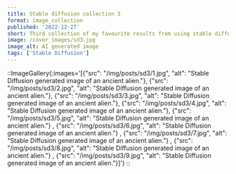 ```yaml
---
title: Stable diffusion collection 3
format: image_collection
published: '2022-12-27'
short: Third collection of my favourite results from using stable diffusion.
image: /cover_images/sd3.jpg
image_alt: AI generated image
tags: ['Stable Diffusion']
---
```


::ImageGallery{:images='[{"src": "/img/posts/sd3/1.jpg", "alt": "Stable Diffusion generated image of an ancient alien."}, {"src": "/img/posts/sd3/2.jpg", "alt": "Stable Diffusion generated image of an ancient alien."}, {"src": "/img/posts/sd3/3.jpg", "alt": "Stable Diffusion generated image of an ancient alien."}, {"src": "/img/posts/sd3/4.jpg", "alt": "Stable Diffusion generated image of an ancient alien."}, {"src": "/img/posts/sd3/5.jpg", "alt": "Stable Diffusion generated image of an ancient alien."} , {"src": "/img/posts/sd3/6.jpg", "alt": "Stable Diffusion generated image of an ancient alien."} , {"src": "/img/posts/sd3/7.jpg", "alt": "Stable Diffusion generated image of an ancient alien."} , {"src": "/img/posts/sd3/8.jpg", "alt": "Stable Diffusion generated image of an ancient alien."} , {"src": "/img/posts/sd3/9.jpg", "alt": "Stable Diffusion generated image of an ancient alien."}]'}
::
